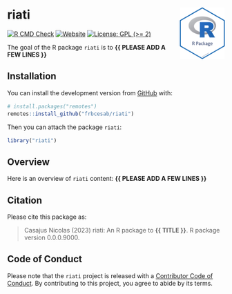 
<!-- README.md is generated from README.Rmd. Please edit that file -->

# riati <img src="man/figures/package-sticker.png" align="right" style="float:right; height:120px;"/>

<!-- badges: start -->

[![R CMD
Check](https://github.com/frbcesab/riati/actions/workflows/R-CMD-check.yaml/badge.svg)](https://github.com/frbcesab/riati/actions/workflows/R-CMD-check.yaml)
[![Website](https://github.com/frbcesab/riati/actions/workflows/pkgdown.yaml/badge.svg)](https://github.com/frbcesab/riati/actions/workflows/pkgdown.yaml)
[![License: GPL (\>=
2)](https://img.shields.io/badge/License-GPL%20%28%3E%3D%202%29-blue.svg)](https://choosealicense.com/licenses/gpl-2.0/)
<!-- badges: end -->

The goal of the R package `riati` is to **{{ PLEASE ADD A FEW LINES }}**

## Installation

You can install the development version from
[GitHub](https://github.com/) with:

``` r
# install.packages("remotes")
remotes::install_github("frbcesab/riati")
```

Then you can attach the package `riati`:

``` r
library("riati")
```

## Overview

Here is an overview of `riati` content: **{{ PLEASE ADD A FEW LINES }}**

## Citation

Please cite this package as:

> Casajus Nicolas (2023) riati: An R package to **{{ TITLE }}**. R
> package version 0.0.0.9000.

## Code of Conduct

Please note that the `riati` project is released with a [Contributor
Code of
Conduct](https://contributor-covenant.org/version/2/0/CODE_OF_CONDUCT.html).
By contributing to this project, you agree to abide by its terms.
